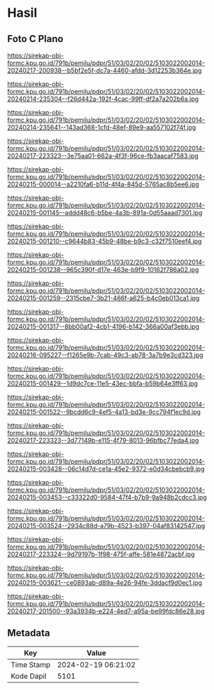 # Hasil

## Foto C Plano

https://sirekap-obj-formc.kpu.go.id/791b/pemilu/pdpr/51/03/02/20/02/5103022002014-20240217-200938--b5bf2e5f-dc7a-4460-afdd-3d12253b364e.jpg

https://sirekap-obj-formc.kpu.go.id/791b/pemilu/pdpr/51/03/02/20/02/5103022002014-20240214-235304--f26d442a-192f-4cac-99ff-df2a7a202b6a.jpg

https://sirekap-obj-formc.kpu.go.id/791b/pemilu/pdpr/51/03/02/20/02/5103022002014-20240214-235641--143ad368-1cfd-48ef-89e9-aa557102f74f.jpg

https://sirekap-obj-formc.kpu.go.id/791b/pemilu/pdpr/51/03/02/20/02/5103022002014-20240217-223323--3e75aa01-662a-4f3f-96ce-fb3aacaf7583.jpg

https://sirekap-obj-formc.kpu.go.id/791b/pemilu/pdpr/51/03/02/20/02/5103022002014-20240215-000014--a2210fa6-b11d-4f4a-845d-5765ac8b5ee6.jpg

https://sirekap-obj-formc.kpu.go.id/791b/pemilu/pdpr/51/03/02/20/02/5103022002014-20240215-001145--addd48c6-b5be-4a3b-891a-0d55aaad7301.jpg

https://sirekap-obj-formc.kpu.go.id/791b/pemilu/pdpr/51/03/02/20/02/5103022002014-20240215-001210--c9644b83-45b9-48be-b9c3-c32f7510eef4.jpg

https://sirekap-obj-formc.kpu.go.id/791b/pemilu/pdpr/51/03/02/20/02/5103022002014-20240215-001238--965c390f-d17e-463e-b9f9-10162f786a02.jpg

https://sirekap-obj-formc.kpu.go.id/791b/pemilu/pdpr/51/03/02/20/02/5103022002014-20240215-001259--2315cbe7-3b21-466f-a625-b4c0eb013ca1.jpg

https://sirekap-obj-formc.kpu.go.id/791b/pemilu/pdpr/51/03/02/20/02/5103022002014-20240215-001317--8bb00af2-4cb1-4196-b142-366a00af3ebb.jpg

https://sirekap-obj-formc.kpu.go.id/791b/pemilu/pdpr/51/03/02/20/02/5103022002014-20240216-095227--f1265e9b-7cab-49c3-ab78-3a7b9e3cd323.jpg

https://sirekap-obj-formc.kpu.go.id/791b/pemilu/pdpr/51/03/02/20/02/5103022002014-20240215-001429--1d9dc7ce-11e5-43ec-bbfa-b59b64e3ff63.jpg

https://sirekap-obj-formc.kpu.go.id/791b/pemilu/pdpr/51/03/02/20/02/5103022002014-20240215-001522--9bcdd6c9-4ef5-4a13-bd3e-9cc794f1ec9d.jpg

https://sirekap-obj-formc.kpu.go.id/791b/pemilu/pdpr/51/03/02/20/02/5103022002014-20240217-223323--3d77149b-e115-4f79-8013-96bfbc77eda4.jpg

https://sirekap-obj-formc.kpu.go.id/791b/pemilu/pdpr/51/03/02/20/02/5103022002014-20240215-003428--06c14d7d-ce1a-45e2-9372-e0d34cbebcb9.jpg

https://sirekap-obj-formc.kpu.go.id/791b/pemilu/pdpr/51/03/02/20/02/5103022002014-20240215-003453--c33322d0-9584-47f4-b7b9-9a948b2cdcc3.jpg

https://sirekap-obj-formc.kpu.go.id/791b/pemilu/pdpr/51/03/02/20/02/5103022002014-20240215-003524--2934c88d-a79b-4523-b397-04af83142547.jpg

https://sirekap-obj-formc.kpu.go.id/791b/pemilu/pdpr/51/03/02/20/02/5103022002014-20240217-223324--9d79197b-1f98-475f-affe-581e4872acbf.jpg

https://sirekap-obj-formc.kpu.go.id/791b/pemilu/pdpr/51/03/02/20/02/5103022002014-20240215-003621--ce0893ab-d89a-4e26-94fe-3ddacf9d0ec1.jpg

https://sirekap-obj-formc.kpu.go.id/791b/pemilu/pdpr/51/03/02/20/02/5103022002014-20240217-201500--93a3934b-e224-4ed7-a95a-be99fdc86e28.jpg


## Metadata

| Key        | Value               |
| ---------- | ------------------- |
| Time Stamp | 2024-02-19 06:21:02 |
| Kode Dapil | 5101                |



